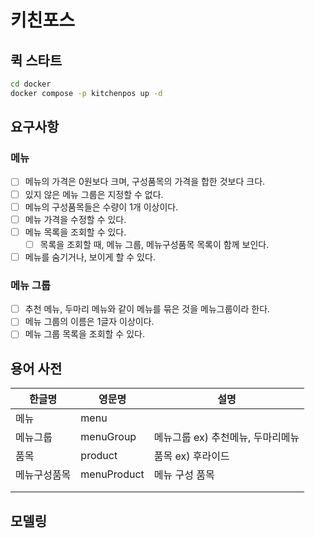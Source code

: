# 키친포스

## 퀵 스타트

```sh
cd docker
docker compose -p kitchenpos up -d
```
## 요구사항
### 메뉴
- [ ] 메뉴의 가격은 0원보다 크며, 구성품목의 가격을 합한 것보다 크다.
- [ ] 있지 않은 메뉴 그룹은 지정할 수 없다.
- [ ] 메뉴의 구성품목들은 수량이 1개 이상이다.
- [ ] 메뉴 가격을 수정할 수 있다.
- [ ] 메뉴 목록을 조회할 수 있다. 
  - [ ] 목록을 조회할 때, 메뉴 그룹, 메뉴구성품목 목록이 함께 보인다.
- [ ] 메뉴를 숨기거나, 보이게 할 수 있다.
### 메뉴 그룹
- [ ] 추천 메뉴, 두마리 메뉴와 같이 메뉴를 묶은 것을 메뉴그룹이라 한다.
- [ ] 메뉴 그룹의 이름은 1글자 이상이다.
- [ ] 메뉴 그룹 목록을 조회할 수 있다.
## 용어 사전

| 한글명  | 영문명         | 설명              |
|------|-------------|-----------------|
| 메뉴   | menu        |                 |
| 메뉴그룹 | menuGroup   | 메뉴그룹 ex) 추천메뉴, 두마리메뉴 |
| 품목   | product     | 품목 ex) 후라이드     |
| 메뉴구성품목 | menuProduct | 메뉴 구성 품목        |
|      |          |                 |
|      |          |                 |

## 모델링
